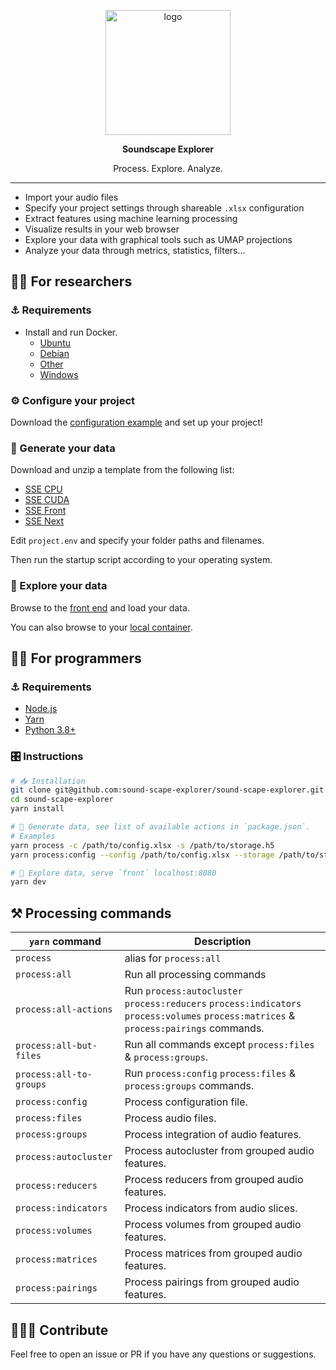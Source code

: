 <p align="center">
  <img alt="logo" width="200px" src="https://i.imgur.com/ZFnumtY.png">
</p>

<p align="center">
  <strong>Soundscape Explorer</strong>
</p>

<p align="center">
  Process. Explore. Analyze.
</p>

---

- Import your audio files
- Specify your project settings through shareable `.xlsx` configuration
- Extract features using machine learning processing
- Visualize results in your web browser
- Explore your data with graphical tools such as UMAP projections
- Analyze your data through metrics, statistics, filters...

## 👨‍🏫 For researchers

### ⚓ Requirements

- Install and run Docker.
  - [Ubuntu](https://docs.docker.com/engine/install/ubuntu/)
  - [Debian](https://docs.docker.com/engine/install/debian/)
  - [Other](https://docs.docker.com/engine/install/)
  - [Windows](https://www.docker.com/products/docker-desktop)

### ⚙️ Configure your project

Download
the [configuration example](https://github.com/sound-scape-explorer/sound-scape-explorer/raw/main/examples/common/config.xlsx)
and set up your project!

### 💽 Generate your data

Download and unzip a template from the following list:

- [SSE CPU](https://github.com/sound-scape-explorer/sound-scape-explorer/releases/latest/download/sse-cpu-docker.zip)
- [SSE CUDA](https://github.com/sound-scape-explorer/sound-scape-explorer/releases/latest/download/sse-cuda-docker.zip)
- [SSE Front](https://github.com/sound-scape-explorer/sound-scape-explorer/releases/latest/download/sse-front-docker.zip)
- [SSE Next](https://github.com/sound-scape-explorer/sound-scape-explorer/releases/latest/download/sse-next-docker.zip)

Edit `project.env` and specify your folder paths and filenames.

Then run the startup script according to your operating system.

### 🚀 Explore your data

Browse to the [front end](https://sound-scape-explorer.github.io/sound-scape-explorer/) and load your data.

You can also browse to your [local container](http://localhost:8080).

## 👨‍💻 For programmers

### ⚓ Requirements

- [Node.js](https://nodejs.org/en/)
- [Yarn](https://yarnpkg.com/getting-started/install)
- [Python 3.8+](https://www.python.org/downloads/)

### 🎛️ Instructions

```bash
# 📥 Installation
git clone git@github.com:sound-scape-explorer/sound-scape-explorer.git
cd sound-scape-explorer
yarn install

# 💽 Generate data, see list of available actions in `package.json`.
# Examples
yarn process -c /path/to/config.xlsx -s /path/to/storage.h5
yarn process:config --config /path/to/config.xlsx --storage /path/to/storage.h5

# 🚀 Explore data, serve `front` localhost:8080
yarn dev
```

## ⚒️ Processing commands

| `yarn` command          | Description                                                                                                                           |
|-------------------------|---------------------------------------------------------------------------------------------------------------------------------------|
| `process`               | alias for `process:all`                                                                                                               |
| `process:all`           | Run all processing commands                                                                                                           |
| `process:all-actions`   | Run `process:autocluster` `process:reducers` `process:indicators` `process:volumes` `process:matrices` & `process:pairings` commands. |
| `process:all-but-files` | Run all commands except `process:files` & `process:groups`.                                                                           |
| `process:all-to-groups` | Run `process:config` `process:files` & `process:groups` commands.                                                                     |
| `process:config`        | Process configuration file.                                                                                                           |
| `process:files`         | Process audio files.                                                                                                                  |
| `process:groups`        | Process integration of audio features.                                                                                                |
| `process:autocluster`   | Process autocluster from grouped audio features.                                                                                      |
| `process:reducers`      | Process reducers from grouped audio features.                                                                                         |
| `process:indicators`    | Process indicators from audio slices.                                                                                                 |
| `process:volumes`       | Process volumes from grouped audio features.                                                                                          |
| `process:matrices`      | Process matrices from grouped audio features.                                                                                         |
| `process:pairings`      | Process pairings from grouped audio features.                                                                                         |

## 🧑‍🤝‍🧑 Contribute

Feel free to open an issue or PR if you have any questions or suggestions.
